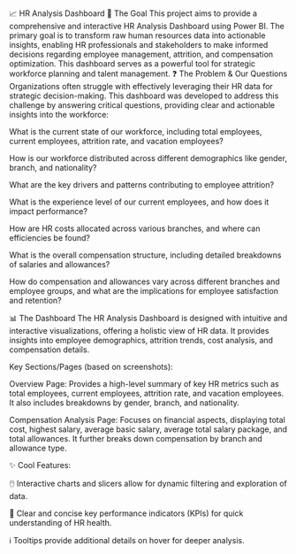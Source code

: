 📈 HR Analysis Dashboard
🎯 The Goal
This project aims to provide a comprehensive and interactive HR Analysis Dashboard using Power BI.
The primary goal is to transform raw human resources data into actionable insights, enabling HR professionals and stakeholders to make informed decisions regarding employee management, attrition, and compensation optimization.
This dashboard serves as a powerful tool for strategic workforce planning and talent management.
❓ The Problem & Our Questions
Organizations often struggle with effectively leveraging their HR data for strategic decision-making.
This dashboard was developed to address this challenge by answering critical questions, providing clear and actionable insights into the workforce:

What is the current state of our workforce, including total employees, current employees, attrition rate, and vacation employees?

How is our workforce distributed across different demographics like gender, branch, and nationality?

What are the key drivers and patterns contributing to employee attrition?

What is the experience level of our current employees, and how does it impact performance?

How are HR costs allocated across various branches, and where can efficiencies be found?

What is the overall compensation structure, including detailed breakdowns of salaries and allowances?

How do compensation and allowances vary across different branches and employee groups, and what are the implications for employee satisfaction and retention?

📊 The Dashboard
The HR Analysis Dashboard is designed with intuitive and interactive visualizations, offering a holistic view of HR data.
It provides insights into employee demographics, attrition trends, cost analysis, and compensation details.

Key Sections/Pages (based on screenshots):

Overview Page: Provides a high-level summary of key HR metrics such as total employees, current employees, attrition rate, and vacation employees. It also includes breakdowns by gender, branch, and nationality.

Compensation Analysis Page: Focuses on financial aspects, displaying total cost, highest salary, average basic salary, average total salary package, and total allowances. It further breaks down compensation by branch and allowance type.

✨ Cool Features:

🖱️ Interactive charts and slicers allow for dynamic filtering and exploration of data.

📌 Clear and concise key performance indicators (KPIs) for quick understanding of HR health.

ℹ️ Tooltips provide additional details on hover for deeper analysis.
